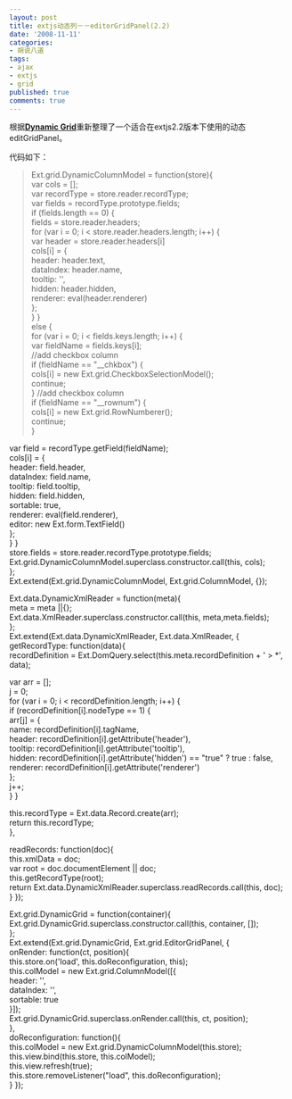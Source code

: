```yaml
---
layout: post
title: extjs动态列－－editorGridPanel(2.2)
date: '2008-11-11'
categories:
- 胡说八道
tags:
- ajax
- extjs
- grid
published: true
comments: true
---
```

<p>根据<a href="http://extjs.com/forum/showthread.php?t=4548&amp;highlight=dynamic+grid" target="_blank"><strong>Dynamic Grid</strong></a>重新整理了一个适合在extjs2.2版本下使用的动态editGridPanel。</p>

<p>代码如下：
<blockquote>Ext.grid.DynamicColumnModel = function(store){<br />
var cols = [];<br />
var recordType = store.reader.recordType;<br />
var fields = recordType.prototype.fields;<br />
if (fields.length == 0) {<br />
fields = store.reader.headers;<br />
for (var i = 0; i &lt; store.reader.headers.length; i++) {<br />
var header = store.reader.headers[i]<br />
cols[i] = {<br />
header: header.text,<br />
dataIndex: header.name,<br />
tooltip: '',<br />
hidden: header.hidden,<br />
renderer: eval(header.renderer)<br />
};<br />
}
}<br />
else {<br />
for (var i = 0; i &lt; fields.keys.length; i++) {<br />
var fieldName = fields.keys[i];<br />
//add checkbox column<br />
if (fieldName == "__chkbox") {<br />
cols[i] = new Ext.grid.CheckboxSelectionModel();<br />
continue;<br />
}
//add checkbox column<br />
if (fieldName == "__rownum") {<br />
cols[i] = new Ext.grid.RowNumberer();<br />
continue;<br />
}</blockquote></p>

<p>var field = recordType.getField(fieldName);<br />
cols[i] = {<br />
header: field.header,<br />
dataIndex: field.name,<br />
tooltip: field.tooltip,<br />
hidden: field.hidden,<br />
sortable: true,<br />
renderer: eval(field.renderer),<br />
editor: new Ext.form.TextField()<br />
};<br />
}
}<br />
store.fields = store.reader.recordType.prototype.fields;<br />
Ext.grid.DynamicColumnModel.superclass.constructor.call(this, cols);<br />
};<br />
Ext.extend(Ext.grid.DynamicColumnModel, Ext.grid.ColumnModel, {});</p>

<p>Ext.data.DynamicXmlReader = function(meta){<br />
meta = meta ||{};<br />
Ext.data.XmlReader.superclass.constructor.call(this, meta,meta.fields);<br />
};<br />
Ext.extend(Ext.data.DynamicXmlReader, Ext.data.XmlReader, {<br />
getRecordType: function(data){<br />
recordDefinition = Ext.DomQuery.select(this.meta.recordDefinition + ' &gt; *', data);</p>

<p>var arr = [];<br />
j = 0;<br />
for (var i = 0; i &lt; recordDefinition.length; i++) {<br />
if (recordDefinition[i].nodeType == 1) {<br />
arr[j] = {<br />
name: recordDefinition[i].tagName,<br />
header: recordDefinition[i].getAttribute('header'),<br />
tooltip: recordDefinition[i].getAttribute('tooltip'),<br />
hidden: recordDefinition[i].getAttribute('hidden') == "true" ? true : false,<br />
renderer: recordDefinition[i].getAttribute('renderer')<br />
};<br />
j++;<br />
}
}</p>

<p>this.recordType = Ext.data.Record.create(arr);<br />
return this.recordType;<br />
},</p>

<p>readRecords: function(doc){<br />
this.xmlData = doc;<br />
var root = doc.documentElement || doc;<br />
this.getRecordType(root);<br />
return Ext.data.DynamicXmlReader.superclass.readRecords.call(this, doc);<br />
}
});</p>

<p>Ext.grid.DynamicGrid = function(container){<br />
Ext.grid.DynamicGrid.superclass.constructor.call(this, container, []);<br />
};<br />
Ext.extend(Ext.grid.DynamicGrid, Ext.grid.EditorGridPanel, {<br />
onRender: function(ct, position){<br />
this.store.on('load', this.doReconfiguration, this);<br />
this.colModel = new Ext.grid.ColumnModel([{<br />
header: '',<br />
dataIndex: '',<br />
sortable: true<br />
}]);<br />
Ext.grid.DynamicGrid.superclass.onRender.call(this, ct, position);<br />
},<br />
doReconfiguration: function(){<br />
this.colModel = new Ext.grid.DynamicColumnModel(this.store);<br />
this.view.bind(this.store, this.colModel);<br />
this.view.refresh(true);<br />
this.store.removeListener("load", this.doReconfiguration);<br />
}
});</p>
